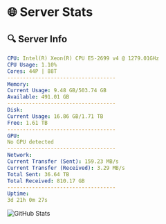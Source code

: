 # 🌐 Server Stats
## 🔍 Server Info
```yaml
CPU: Intel(R) Xeon(R) CPU E5-2699 v4 @ 1279.01GHz
CPU Usage: 1.10%
Cores: 44P | 88T
-----------------------------------
Memory:
Current Usage: 9.48 GB/503.74 GB
Available: 491.01 GB
-----------------------------------
Disk:
Current Usage: 16.86 GB/1.71 TB
Free: 1.61 TB
-----------------------------------
GPU:
No GPU detected
-----------------------------------
Network:
Current Transfer (Sent): 159.23 MB/s
Current Transfer (Received): 3.29 MB/s
Total Sent: 36.64 TB
Total Received: 810.17 GB
-----------------------------------
Uptime:
3d 21h 0m 27s
```
![GitHub Stats](https://img.shields.io/badge/Updated-2025-02-11_19:43:45-blue)